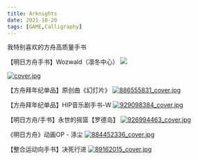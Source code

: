 ```yaml
---
title: Arknights
date: 2021-10-20
tags: [GAME,Calligraphy]
---
```

我特别喜欢的方舟高质量手书

【明日方舟手书】Wozwald（凛冬中心）
<a href="https://www.bilibili.com/video/BV1Py4y1n7J2?spm_id_from=333.999.0.0" target="_blank"><img src="https://i.loli.net/2021/10/22/Y4H9twFKanvR536.jpg"></a>

[![cover.jpg](https://i.loli.net/2021/10/22/Y4H9twFKanvR536.jpg)](https://www.bilibili.com/video/BV1Py4y1n7J2?spm_id_from=333.999.0.0)

【方舟拜年纪单品】原创曲《幻灯片》
[![886555831_cover.jpg](https://i.loli.net/2021/10/22/Trsdxi7gXNDbCOB.jpg)](https://www.bilibili.com/video/BV1rK4y1p7Cs?spm_id_from=333.999.0.0)


【方舟拜年纪单品】HIP音乐剧手书-W
[![929098384_cover.jpg](https://i.loli.net/2021/10/22/YBUuHGrZJqEi2dX.jpg)](https://www.bilibili.com/video/BV1oK4y1D7F6?spm_id_from=333.999.0.0)


【明日方舟/手书】永世的摇篮【罗德岛】
[![926994463_cover.jpg](https://i.loli.net/2021/10/22/avLhRSmDfWxTnNQ.jpg)](https://www.bilibili.com/video/BV16T4y1w7rs?spm_id_from=333.999.0.0)


《明日方舟》动画OP - 涤尘
[![884452336_cover.jpg](https://i.loli.net/2021/10/22/dftRYDOBJiEKpbL.jpg)](https://www.bilibili.com/video/BV1eK4y1e7nW?spm_id_from=333.999.0.0)


【整合运动向手书】决死行进
[![89162015_cover.jpg](https://i.loli.net/2021/10/22/sBlRbjwknyaKeMz.jpg)](https://www.bilibili.com/video/BV1Y7411J7N4?spm_id_from=333.999.0.0)